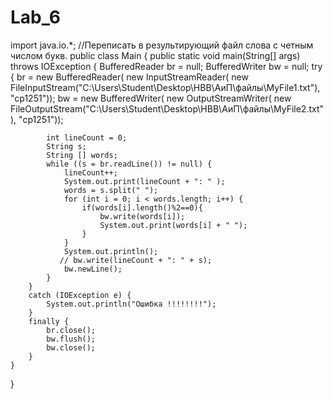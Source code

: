 # Lab_6
import java.io.*;
//Переписать в результирующий файл слова с четным числом букв.
public class Main {
    public static void main(String[] args) throws IOException {
        BufferedReader br = null;
        BufferedWriter bw = null;
        try {
            br = new BufferedReader(
                    new InputStreamReader(
                            new FileInputStream("C:\\Users\\Student\\Desktop\\НВВ\\АиП\\файлы\\MyFile1.txt"), "cp1251"));
            bw = new BufferedWriter(
                    new OutputStreamWriter(
                            new FileOutputStream("C:\\Users\\Student\\Desktop\\НВВ\\АиП\\файлы\\MyFile2.txt"), "cp1251"));

            int lineCount = 0;
            String s;
            String [] words;
            while ((s = br.readLine()) != null) {
                lineCount++;
                System.out.print(lineCount + ": " );
                words = s.split(" ");
                for (int i = 0; i < words.length; i++) {
                    if(words[i].length()%2==0){
                        bw.write(words[i]);
                        System.out.print(words[i] + " ");
                    }
                }
                System.out.println();
               // bw.write(lineCount + ": " + s);
                bw.newLine();
            }
        }
        catch (IOException e) {
            System.out.println("Ошибка !!!!!!!!");
        }
        finally {
            br.close();
            bw.flush();
            bw.close();
        }
    }
}
